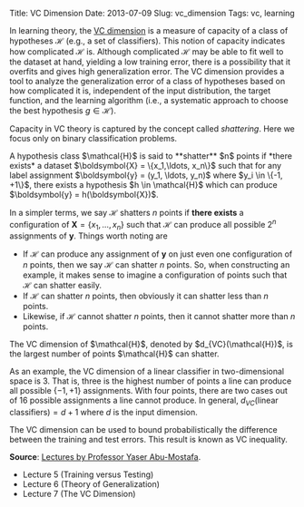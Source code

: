 Title: VC Dimension
Date: 2013-07-09
Slug: vc_dimension
Tags: vc, learning


In learning theory, the [VC dimension](https://en.wikipedia.org/wiki/VC_dimension) is a measure of 
capacity of a class of hypotheses $\mathcal{H}$ (e.g., a set of classifiers). This notion of 
capacity indicates how complicated $\mathcal{H}$ is. Although complicated $\mathcal{H}$ may be able
to fit well to the dataset at hand, yielding a low training error, there is a possibility that
it overfits and gives high generalization error. The VC dimension provides a tool to analyze
the generalization error of a class of hypotheses based on how complicated it is, independent
of the input distribution, the target function, and the learning algorithm (i.e., a systematic
approach to choose the best hypothesis $g \in \mathcal{H}$).

Capacity in VC theory is captured by the concept called *shattering*. Here we focus only on binary
classification problems.

<definition>
A hypothesis class $\mathcal{H}$ is said to **shatter** $n$ points if *there exists* a 
dataset $\boldsymbol{X} = \{x_1,\ldots, x_n\}$ such that
for any label assignment $\boldsymbol{y} = (y_1, \ldots, y_n)$ where $y_i \in \{-1, +1\}$, there exists 
a hypothesis $h \in \mathcal{H}$ which can produce $\boldsymbol{y} = h(\boldsymbol{X})$.
</definition>

In a simpler terms, we say $\mathcal{H}$ shatters $n$ points if **there exists** a configuration of
$\boldsymbol{X} = \{x_1,\ldots, x_n\}$ such that $\mathcal{H}$ can produce all possible $2^n$ 
assignments of $\boldsymbol{y}$. Things worth noting are

* If $\mathcal{H}$ can produce any assignment of $\boldsymbol{y}$ on just even one configuration of 
$n$ points, then we say $\mathcal{H}$ can shatter $n$ points. 
So, when constructing an example, it makes sense to imagine a configuration of points such that 
$\mathcal{H}$ can shatter easily.
* If $\mathcal{H}$ can shatter $n$ points, then obviously it can shatter less than $n$ points.
* Likewise, if $\mathcal{H}$ cannot shatter $n$ points, then it cannot shatter more than $n$ points.  


<definition>
The VC dimension of $\mathcal{H}$, denoted by $d_{VC}(\mathcal{H})$, is the largest number of points
$\mathcal{H}$ can shatter.
</definition>

As an example, the VC dimension of a linear classifier in two-dimensional space is 3. 
That is, three is the highest number of points a line can produce all possible $\{-1, +1\}$ assignments. 
With four points, there are two cases out of 16 possible assignments a line cannot produce. 
In general, $d_{VC}(\text{linear classifiers}) = d+1$ where $d$ is the input dimension.

The VC dimension can be used to bound probabilistically the difference between the training 
and test errors. This result is known as VC inequality.

**Source**: [Lectures by Professor Yaser Abu-Mostafa](http://work.caltech.edu/lectures.html). 

* Lecture 5 (Training versus Testing) 
* Lecture 6 (Theory of Generalization)
* Lecture 7 (The VC Dimension) 
